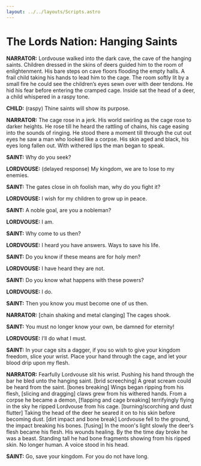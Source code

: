 ```yaml
---
layout: ../../layouts/Scripts.astro
---
```


# The Lords Nation: Hanging Saints

**NARRATOR:**
Lordvouse walked into the dark cave, the cave of the hanging saints. Children dressed in the skins of deers guided him to the room of enlightenment. His bare steps on cave floors flooding the empty halls. A frail child taking his hands to lead him to the cage. The room softly lit by a small fire he could see the children’s eyes sewn over with deer tendons. He hid his fear before entering the cramped cage. Inside sat the head of a deer, a child whispered in a raspy tone.

**CHILD:**
(raspy) Thine saints will show its purpose.

**NARRATOR:**
The cage rose in a jerk. His world swirling as the cage rose to darker heights. He rose till he heard the rattling of chains, his cage easing into the sounds of ringing. He stood there a moment till through the cut out eyes he saw a man who looked like a corpse. His skin aged and black, his eyes long fallen out. With withered lips the man began to speak. 

**SAINT:**
Why do you seek?

**LORDVOUSE:**
(delayed response) My kingdom, we are to lose to my enemies.

**SAINT:**
The gates close in oh foolish man, why do you fight it?

**LORDVOUSE:**
I wish for my children to grow up in peace.

**SAINT:**
A noble goal, are you a nobleman?

**LORDVOUSE:**
I am.

**SAINT:**
Why come to us then?

**LORDVOUSE:**
I heard you have answers. Ways to save his life.

**SAINT:**
Do you know if these means are for holy men?

**LORDVOUSE:**
I have heard they are not.

**SAINT:**
Do you know what happens with these powers?

**LORDVOUSE:**
I do.

**SAINT:**
Then you know you must become one of us then.

**NARRATOR:**
[chain shaking and metal clanging] The cages shook. 

**SAINT:**
You must no longer know your own, be damned for eternity!

**LORDVOUSE:**
I’ll do what I must.

**SAINT:**
In your cage sits a dagger, if you so wish to give your kingdom freedom, slice your wrist. Place your hand through the cage, and let your blood drip upon my flesh.

**NARRATOR:**
Fearfully Lordvouse slit his wrist. Pushing his hand through the bar he bled unto the hanging saint. [brid screeching] A great scream could be heard from the saint. [bones breaking] Wings began ripping from his flesh, [slicing and dragging] claws grew from his withered hands. From a corpse he became a demon, [flapping and cage breaking] terrifyingly flying in the sky he ripped Lordvouse from his cage. [burning/scorching and dust flutter] Taking the head of the deer he seared it on to his skin before becoming dust. [dirt impact and bone break] Lordvouse fell to the ground, the impact breaking his bones. [fusing] In the moon's light slowly the deer’s flesh became his flesh. His wounds healing. By the the time day broke he was a beast. Standing tall he had bone fragments showing from his ripped skin. No longer human. A voice stood in his head. 

**SAINT:**
Go, save your kingdom. For you do not have long.
